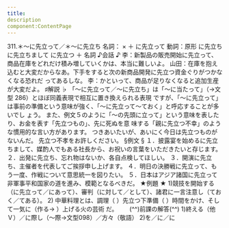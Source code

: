 ```yaml
---
title:
description
component:ContentPage
---
```



311.＊～に先立って／＊～に先立ち
名詞： × ＋ に先立って 動詞：原形 に先立ち
に先立ちまして に先立つ ＋ 名詞
♪会話 ♪
李：新製品の販売開始に先立って、商品在庫をどれだけ積み増していくかは、本当に難しいよ。
山田：在庫を抱え込むと大変だからなあ。下手をすると次の新商品開発に先立つ資金ぐりがつかなくなる恐れだ ってあるしな。
李：かといって、商品が足りなくなると追加生産が大変だよ。
♯解説 ♭
「～に先立って／～に先立ち」は「～に当たって」（→文型 286）とほぼ同義表現で相互に置き換えられる表現 ですが、「～に先立って」は事前の準備という意味が強く、「～に先立って～ておく」と呼応することが多いでし ょう。
また、例文５のように「～の先頭に立って」という意味を表したり、お金を表す「先立つもの」、先に死ぬを意 味する「親に先立つ不幸」のような慣用的な言い方があります。
つきあいたいが、あいにく今日は先立つものがないんだ。
先立つ不孝をお許しください。
§例文 §
１．披露宴を始めるに先立ちまして、媒酌人でもある社長から、お祝いの言葉をいただきたいと存じます。
２．出発に先立ち、忘れ物はないか、各自点検してほしい。
３．開演に先立ち、主催者を代表してご挨拶申し上げます。
４．明日の決勝戦に先立って、もう一度、作戦について意思統一を図りたい。
５．日本はアジア諸国に先立って非軍事平和国家の道を進み、模範となるべきだ。
★例題 ★
1)競技を開始する（に先立って／にあって）、審判（に対して／として）、諸君に一言注意し（ておく／てある）。
2) 中華料理とは、調理（ ）先立つ下準備（ ）時間をかけ、そして一気に（作る→ ）上げる火の芸術
だ。      
(^^)前課の解答(^^)
1)終える（他Ｖ）／に際し（～際→文型098）／方々（敬語）
2)を／に／に
